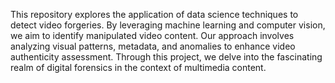 This repository explores the application of data science techniques to detect video forgeries. By leveraging machine learning and computer vision, we aim to identify manipulated video content. Our approach involves analyzing visual patterns, metadata, and anomalies to enhance video authenticity assessment. Through this project, we delve into the fascinating realm of digital forensics in the context of multimedia content.
